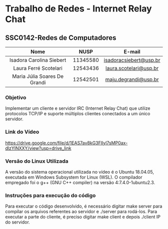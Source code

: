 # Trabalho de Redes - Internet Relay Chat
## SSC0142-Redes de Computadores 
|        Nome                   |    NUSP   |           E-mail           |
|:-----------------------------:|:---------:|:---------------------------:|
|   Isadora Carolina Siebert    |  11345580 |   isadoracsiebert@usp.br   |
|   Laura Ferré Scotelari       |  12543436 |   laura.scotelari@usp.br   |
|   Maria Júlia Soares De Grandi|  12542501 |   maju.degrandi@usp.br     |
### Objetivo
Implementar um cliente e servidor IRC (Internet Relay Chat) que utilize protocolos TCP/IP e suporte múltiplos clientes conectados a um único servidor.

### Link do Vídeo
https://drive.google.com/file/d/1EAS7av8kG3FlIyl7sMP0ax-dlzYINXXY/view?usp=drive_link

### Versão do Linux Utilizada

A versão do sistema operacional utilizada no vídeo é o Ubuntu 18.04.05, executada em Windows Subsystem for Linux (WSL). O compilador empregado foi o g++ (GNU C++ compiler) na versão 4:7.4.0-1ubuntu2.3. 

### Instruções para execução do código

Para executar o código desenvolvido, é necessário digitar make server para compilar os arquivos referentes ao servidor e ./server para rodá-los. Para executar a parte do cliente, é preciso digitar make client e depois ./client IP do servidor.
